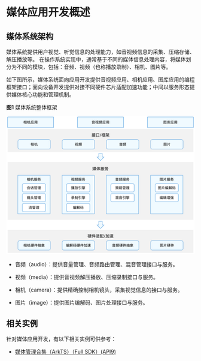 # 媒体应用开发概述

## 媒体系统架构

媒体系统提供用户视觉、听觉信息的处理能力，如音视频信息的采集、压缩存储、解压播放等。 在操作系统实现中，通常基于不同的媒体信息处理内容，将媒体划分为不同的模块，包括：音频、视频（也称播放录制）、相机、图片等。

如下图所示，媒体系统面向应用开发提供音视频应用、相机应用、图库应用的编程框架接口；面向设备开发提供对接不同硬件芯片适配加速功能；中间以服务形态提供媒体核心功能和管理机制。

**图1** 媒体系统整体框架  

![Media system framework](figures/media-system-framework.png)

- 音频（audio）：提供音量管理、音频路由管理、混音管理接口与服务。

- 视频（media）：提供音视频解压播放、压缩录制接口与服务。

- 相机（camera）：提供精确控制相机镜头，采集视觉信息的接口与服务。

- 图片（image）：提供图片编解码、图片处理接口与服务。

## 相关实例

针对媒体应用开发，有以下相关实例可供参考：

- [媒体管理合集（ArkTS）（Full SDK）(API9)](https://gitee.com/openharmony/applications_app_samples/tree/OpenHarmony-3.2-Release/code/BasicFeature/FileManagement/MediaCollections)
